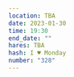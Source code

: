 ```yaml
---
location: TBA
date: 2023-01-30
time: 19:30
end_date: ""
hares: TBA
hash: I ♥ Monday
number: "328"
---
```

